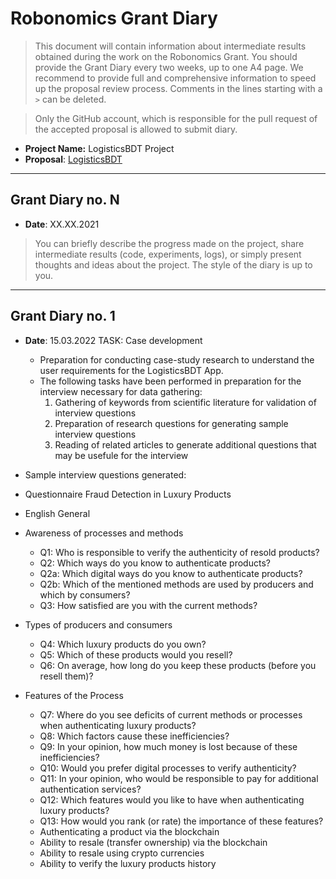 # Robonomics Grant Diary

> This document will contain information about intermediate results obtained during the work on the Robonomics Grant. You should provide the Grant Diary every two weeks, up to one A4 page. We recommend to provide full and comprehensive information to speed up the proposal review process. Comments in the lines starting with a `>` can be deleted. 

> Only the GitHub account, which is responsible for the pull request of the accepted proposal is allowed to submit diary.

* **Project Name:** LogisticsBDT Project
* **Proposal**: [LogisticsBDT](https://github.com/airalab/robonomics-grant-program/blob/main/proposals/LogisticsBDT.md) 

---

## Grant Diary no. N

* **Date**: XX.XX.2021

> You can briefly describe the progress made on the project, share intermediate results (code, experiments, logs), or simply present thoughts and ideas about the project. The style of the diary is up to you. 

---

## Grant Diary no. 1

* **Date**: 15.03.2022
TASK: Case development
  - Preparation for conducting case-study research to understand the user requirements for the LogisticsBDT App.
  - The following tasks have been performed in preparation for the interview necessary for data gathering:
      1. Gathering of keywords from scientific literature for validation of interview questions
      2. Preparation of research questions for generating sample interview questions
      3. Reading of related articles to generate additional questions that may be usefule for the interview

 *  Sample interview questions generated:
 *  Questionnaire Fraud Detection in Luxury Products
 *  English General
 *  Awareness of processes and methods
   
    - Q1: Who is responsible to verify the authenticity of resold products?
    - Q2: Which ways do you know to authenticate products?
    - Q2a: Which digital ways do you know to authenticate products?
    - Q2b: Which of the mentioned methods are used by producers and which by consumers?
    - Q3: How satisfied are you with the current methods?
 *  Types of producers and consumers
    - Q4: Which luxury products do you own?
    - Q5: Which of these products would you resell?
    - Q6: On average, how long do you keep these products (before you resell them)? 
 *  Features of the Process
    - Q7: Where do you see deficits of current methods or processes when authenticating luxury products?
    - Q8: Which factors cause these inefficiencies?
    - Q9: In your opinion, how much money is lost because of these inefficiencies?
    - Q10: Would you prefer digital processes to verify authenticity?
    - Q11: In your opinion, who would be responsible to pay for additional authentication services?
    - Q12: Which features would you like to have when authenticating luxury products?
    - Q13: How would you rank (or rate) the importance of these features?
    - Authenticating a product via the blockchain
    - Ability to resale (transfer ownership) via the blockchain
    - Ability to resale using crypto currencies
    - Ability to verify the luxury products history



